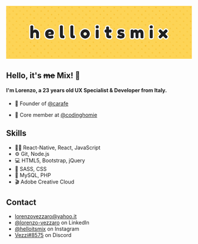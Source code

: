 ![](./src/img/bg.jpg)

## Hello, it's ~~me~~ Mix! 👋
#### I'm Lorenzo, a 23 years old UX Specialist & Developer from Italy.


- 🧭 Founder of [@carafe](https://bit.ly/carafe-app)

- 👥 Core member at [@codinghomie](https://bit.ly/codinghomie)

## Skills
- 👨‍💻 React-Native, React, JavaScript
- ⚙️ Git, Node.js
- 💻 HTML5, Bootstrap, jQuery
- 🎨 SASS, CSS
- 💾 MySQL, PHP
- 🎬 Adobe Creative Cloud

## Contact
- [lorenzovezzaro@yahoo.it](mailto:lorenzovezzaro@yahoo.it)
- [@lorenzo-vezzaro](https://www.linkedin.com/in/lorenzo-vezzaro) on LinkedIn
- [@helloitsmix](https://instagram.com/helloitsmix) on Instagram
- [Vezzi#8575](./) on Discord
